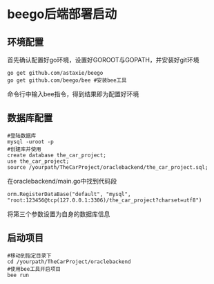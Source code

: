 # beego后端部署启动

## 环境配置
首先确认配置好go环境，设置好GOROOT与GOPATH，并安装好git环境
```bigquery
go get github.com/astaxie/beego
go get github.com/beego/bee #安装bee工具
```
命令行中输入bee指令，得到结果即为配置好环境

## 数据库配置
```bigquery
#登陆数据库
mysql -uroot -p
#创建库并使用
create database the_car_project;
use the_car_project;
source /yourpath/TheCarProject/oraclebackend/the_car_project.sql;
```
在oraclebackend/main.go中找到代码段
```bigquery
orm.RegisterDataBase("default", "mysql", "root:123456@tcp(127.0.0.1:3306)/the_car_project?charset=utf8")
```
将第三个参数设置为自身的数据库信息

## 启动项目
```bigquery
#移动到指定目录下
cd /yourpath/TheCarProject/oraclebackend
#使用bee工具开启项目
bee run
```